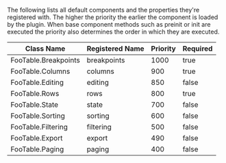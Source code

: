 The following lists all default components and the properties they're registered with. The higher the priority the
earlier the component is loaded by the plugin. When base component methods such as preinit or init are executed the
priority also determines the order in which they are executed.

| Class Name           | Registered Name | Priority | Required |
|----------------------|-----------------|----------|----------|
| FooTable.Breakpoints | breakpoints     |     1000 | true     |
| FooTable.Columns     | columns         |      900 | true     |
| FooTable.Editing     | editing         |      850 | false    |
| FooTable.Rows        | rows            |      800 | true     |
| FooTable.State       | state           |      700 | false    |
| FooTable.Sorting     | sorting         |      600 | false    |
| FooTable.Filtering   | filtering       |      500 | false    |
| FooTable.Export      | export          |      490 | false    |
| FooTable.Paging      | paging          |      400 | false    |
